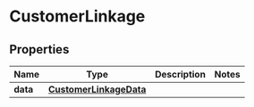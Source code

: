 # CustomerLinkage

## Properties
Name | Type | Description | Notes
------------ | ------------- | ------------- | -------------
**data** | [**CustomerLinkageData**](CustomerLinkageData.md) |  | 
